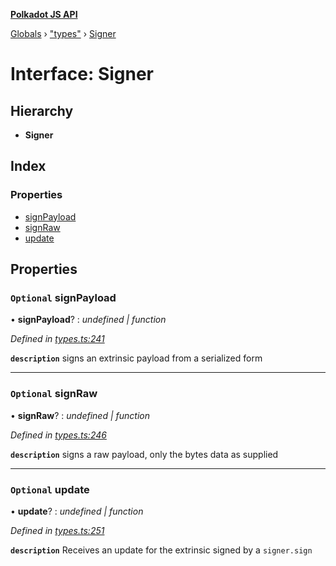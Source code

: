 **[Polkadot JS API](../README.md)**

[Globals](../globals.md) › [&quot;types&quot;](../modules/_types_.md) › [Signer](_types_.signer.md)

# Interface: Signer

## Hierarchy

* **Signer**

## Index

### Properties

* [signPayload](_types_.signer.md#optional-signpayload)
* [signRaw](_types_.signer.md#optional-signraw)
* [update](_types_.signer.md#optional-update)

## Properties

### `Optional` signPayload

• **signPayload**? : *undefined | function*

*Defined in [types.ts:241](https://github.com/polkadot-js/api/blob/06d0c1f/packages/api/src/types.ts#L241)*

**`description`** signs an extrinsic payload from a serialized form

___

### `Optional` signRaw

• **signRaw**? : *undefined | function*

*Defined in [types.ts:246](https://github.com/polkadot-js/api/blob/06d0c1f/packages/api/src/types.ts#L246)*

**`description`** signs a raw payload, only the bytes data as supplied

___

### `Optional` update

• **update**? : *undefined | function*

*Defined in [types.ts:251](https://github.com/polkadot-js/api/blob/06d0c1f/packages/api/src/types.ts#L251)*

**`description`** Receives an update for the extrinsic signed by a `signer.sign`